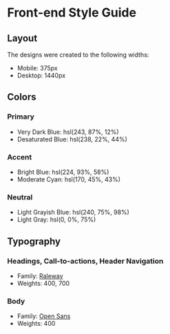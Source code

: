 # Front-end Style Guide

## Layout

The designs were created to the following widths:

- Mobile: 375px
- Desktop: 1440px

## Colors

### Primary
- Very Dark Blue: hsl(243, 87%, 12%)
- Desaturated Blue: hsl(238, 22%, 44%)
### Accent
- Bright Blue: hsl(224, 93%, 58%)
- Moderate Cyan: hsl(170, 45%, 43%)
### Neutral
- Light Grayish Blue: hsl(240, 75%, 98%)
- Light Gray: hsl(0, 0%, 75%)

## Typography

### Headings, Call-to-actions, Header Navigation
- Family: [Raleway](https://fonts.google.com/specimen/Raleway)
- Weights: 400, 700

### Body
- Family: [Open Sans](https://fonts.google.com/specimen/Open+Sans)
- Weights: 400